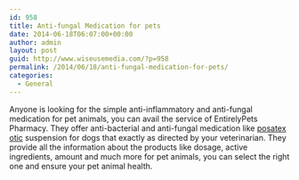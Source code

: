 ```yaml
---
id: 958
title: Anti-fungal Medication for pets
date: 2014-06-18T06:07:00+00:00
author: admin
layout: post
guid: http://www.wiseusemedia.com/?p=958
permalink: /2014/06/18/anti-fungal-medication-for-pets/
categories:
  - General
---
```

Anyone is looking for the simple anti-inflammatory and anti-fungal medication for pet animals, you can avail the service of EntirelyPets Pharmacy. They offer anti-bacterial and anti-fungal medication like [posatex otic](http://entirelypetspharmacy.com/posatex-otic-suspension-15-gm.html) suspension for dogs that exactly as directed by your veterinarian. They provide all the information about the products like dosage, active ingredients, amount and much more for pet animals, you can select the right one and ensure your pet animal health.